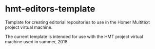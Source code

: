 
# hmt-editors-template



Template for creating editorial repositories to use in the Homer Multitext project virtual machine.

The current template is intended for use with the HMT project virtual machine used in summer, 2018.
